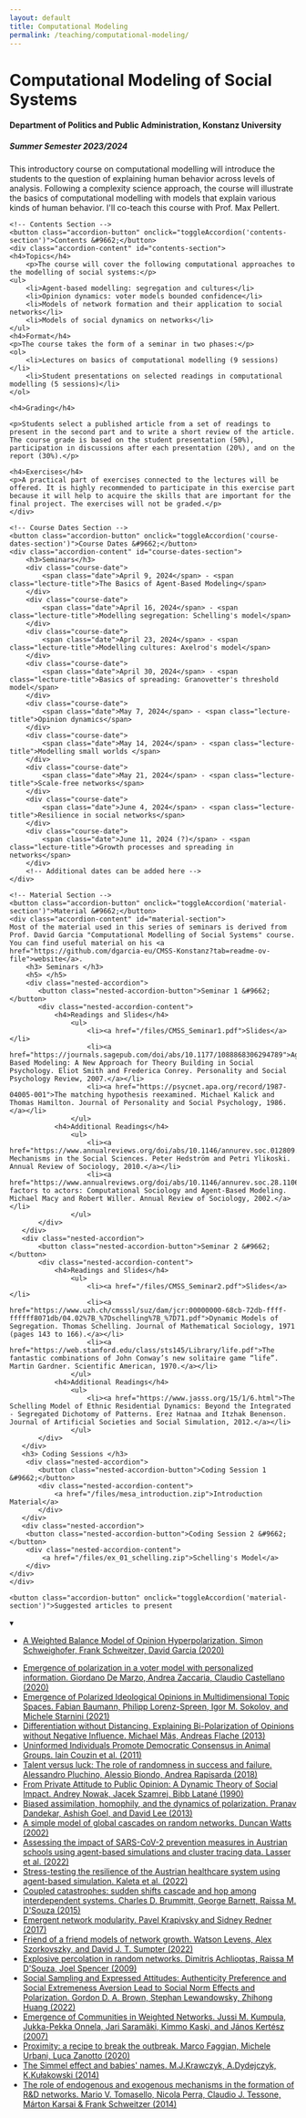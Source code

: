 ```yaml
---
layout: default
title: Computational Modeling
permalink: /teaching/computational-modeling/
---
```


<div class="course-page-container">
    <h1>Computational Modeling of Social Systems</h1>
    <h4>Department of Politics and Public Administration, Konstanz University</h4>
    <h5>Summer Semester 2023/2024</h5>
    <p>This introductory course on computational modelling will introduce the students to the question of explaining human behavior across levels of analysis. Following a complexity science approach, the course will illustrate the basics of computational modelling with models that explain various kinds of human behavior. I'll co-teach this course with Prof. Max Pellert.</p>

    <!-- Contents Section -->
    <button class="accordion-button" onclick="toggleAccordion('contents-section')">Contents &#9662;</button>
    <div class="accordion-content" id="contents-section">
    <h4>Topics</h4>
        <p>The course will cover the following computational approaches to the modelling of social systems:</p>
    <ul>
        <li>Agent-based modelling: segregation and cultures</li>
        <li>Opinion dynamics: voter models bounded confidence</li>
        <li>Models of network formation and their application to social networks</li>
        <li>Models of social dynamics on networks</li>
    </ul>
    <h4>Format</h4>
    <p>The course takes the form of a seminar in two phases:</p>
    <ol>
        <li>Lectures on basics of computational modelling (9 sessions)</li>
        <li>Student presentations on selected readings in computational modelling (5 sessions)</li>
    </ol>
    
    <h4>Grading</h4>
    
    <p>Students select a published article from a set of readings to present in the second part and to write a short review of the article. The course grade is based on the student presentation (50%), participation in discussions after each presentation (20%), and on the report (30%).</p>
    
    <h4>Exercises</h4>
    <p>A practical part of exercises connected to the lectures will be offered. It is highly recommended to participate in this exercise part because it will help to acquire the skills that are important for the final project. The exercises will not be graded.</p>
    </div>
    
    <!-- Course Dates Section -->
    <button class="accordion-button" onclick="toggleAccordion('course-dates-section')">Course Dates &#9662;</button>
    <div class="accordion-content" id="course-dates-section">
    	<h3>Seminars</h3>
        <div class="course-date">
            <span class="date">April 9, 2024</span> - <span class="lecture-title">The Basics of Agent-Based Modeling</span>
        </div>
        <div class="course-date">
            <span class="date">April 16, 2024</span> - <span class="lecture-title">Modelling segregation: Schelling's model</span>
        </div>
        <div class="course-date">
            <span class="date">April 23, 2024</span> - <span class="lecture-title">Modelling cultures: Axelrod's model</span>
        </div>
        <div class="course-date">
            <span class="date">April 30, 2024</span> - <span class="lecture-title">Basics of spreading: Granovetter's threshold model</span>
        </div>
        <div class="course-date">
            <span class="date">May 7, 2024</span> - <span class="lecture-title">Opinion dynamics</span>
        </div>
        <div class="course-date">
            <span class="date">May 14, 2024</span> - <span class="lecture-title">Modelling small worlds </span>
        </div>
        <div class="course-date">
            <span class="date">May 21, 2024</span> - <span class="lecture-title">Scale-free networks</span>
        </div>
        <div class="course-date">
            <span class="date">June 4, 2024</span> - <span class="lecture-title">Resilience in social networks</span>
        </div>
        <div class="course-date">
            <span class="date">June 11, 2024 (?)</span> - <span class="lecture-title">Growth processes and spreading in networks</span>
        </div>
        <!-- Additional dates can be added here -->
    </div>

    <!-- Material Section -->
    <button class="accordion-button" onclick="toggleAccordion('material-section')">Material &#9662;</button>
    <div class="accordion-content" id="material-section">
    Most of the material used in this series of seminars is derived from Prof. David Garcia "Computational Modelling of Social Systems" course. You can find useful material on his <a href="https://github.com/dgarcia-eu/CMSS-Konstanz?tab=readme-ov-file">website</a>.
     	<h3> Seminars </h3>
    	<h5> </h5>
        <div class="nested-accordion">
           <button class="nested-accordion-button">Seminar 1 &#9662;</button>
           <div class="nested-accordion-content">
               <h4>Readings and Slides</h4>
                   <ul>
                       <li><a href="/files/CMSS_Seminar1.pdf">Slides</a></li>
                       <li><a href="https://journals.sagepub.com/doi/abs/10.1177/1088868306294789">Agent-Based Modeling: A New Approach for Theory Building in Social Psychology. Eliot Smith and Frederica Conrey. Personality and Social Psychology Review, 2007.</a></li>
                       <li><a href="https://psycnet.apa.org/record/1987-04005-001">The matching hypothesis reexamined. Michael Kalick and Thomas Hamilton. Journal of Personality and Social Psychology, 1986.</a></li>
                   </ul>
               <h4>Additional Readings</h4>
                   <ul>
                       <li><a href="https://www.annualreviews.org/doi/abs/10.1146/annurev.soc.012809.102632">Causal Mechanisms in the Social Sciences. Peter Hedström and Petri Ylikoski. Annual Review of Sociology, 2010.</a></li>
                       <li><a href="https://www.annualreviews.org/doi/abs/10.1146/annurev.soc.28.110601.141117">From factors to actors: Computational Sociology and Agent-Based Modeling. Michael Macy and Robert Willer. Annual Review of Sociology, 2002.</a></li>
                   </ul>
           </div>
       </div>
       <div class="nested-accordion">
           <button class="nested-accordion-button">Seminar 2 &#9662;</button>
           <div class="nested-accordion-content">
               <h4>Readings and Slides</h4>
                   <ul>
                       <li><a href="/files/CMSS_Seminar2.pdf">Slides</a></li>
                       <li><a href="https://www.uzh.ch/cmsssl/suz/dam/jcr:00000000-68cb-72db-ffff-ffffff8071db/04.02%7B_%7Dschelling%7B_%7D71.pdf">Dynamic Models of Segregation. Thomas Schelling. Journal of Mathematical Sociology, 1971 (pages 143 to 166).</a></li>
                       <li><a href="https://web.stanford.edu/class/sts145/Library/life.pdf">The fantastic combinations of John Conway’s new solitaire game “life”. Martin Gardner. Scientific American, 1970.</a></li>
                   </ul>
               <h4>Additional Readings</h4>
                   <ul>
                       <li><a href="https://www.jasss.org/15/1/6.html">The Schelling Model of Ethnic Residential Dynamics: Beyond the Integrated - Segregated Dichotomy of Patterns. Erez Hatnaa and Itzhak Benenson. Journal of Artificial Societies and Social Simulation, 2012.</a></li>
                   </ul>
           </div>
       </div>
       <h3> Coding Sessions </h3>
      	<div class="nested-accordion">
           <button class="nested-accordion-button">Coding Session 1 &#9662;</button>
           <div class="nested-accordion-content">
               <a href="/files/mesa_introduction.zip">Introduction Material</a>
           </div>
       </div>  
       <div class="nested-accordion">
        <button class="nested-accordion-button">Coding Session 2 &#9662;</button>
        <div class="nested-accordion-content">
            <a href="/files/ex_01_schelling.zip">Schelling's Model</a>
        </div>
    </div>  
    </div>
    
   <!-- Papers for Students Presentations -->
    <button class="accordion-button" onclick="toggleAccordion('material-section')">Suggested articles to present
 &#9662;</button>
    <div class="accordion-content" id="material-section">
    	<ul dir="auto">
    	<li><a href="https://www.jasss.org/23/3/5.html" rel="nofollow">A Weighted Balance Model of Opinion Hyperpolarization. Simon Schweighofer, Frank Schweitzer, David Garcia (2020)</a></li>
<li><a href="https://journals.aps.org/prresearch/abstract/10.1103/PhysRevResearch.2.043117" rel="nofollow">Emergence of polarization in a voter model with personalized information. Giordano De Marzo, Andrea Zaccaria, Claudio Castellano (2020)</a></li>
<li><a href="https://journals.aps.org/prx/abstract/10.1103/PhysRevX.11.011012" rel="nofollow">Emergence of Polarized Ideological Opinions in Multidimensional Topic Spaces. Fabian Baumann, Philipp Lorenz-Spreen, Igor M. Sokolov, and Michele Starnini (2021)</a></li>
<li><a href="https://journals.plos.org/plosone/article?id=10.1371/journal.pone.0074516" rel="nofollow">Differentiation without Distancing. Explaining Bi-Polarization of Opinions without Negative Influence. Michael Mäs, Andreas Flache (2013)</a></li>
<li><a href="https://www.science.org/doi/full/10.1126/science.1210280" rel="nofollow">Uninformed Individuals Promote Democratic Consensus in Animal Groups. Iain Couzin et al. (2011)</a></li>
<li><a href="https://www.worldscientific.com/doi/abs/10.1142/S0219525918500145" rel="nofollow">Talent versus luck: The role of randomness in success and failure. Alessandro Pluchino, Alessio Biondo, Andrea Rapisarda (2018)</a></li>
<li><a href="https://psycnet.apa.org/buy/1990-28235-001" rel="nofollow">From Private Attitude to Public Opinion: A Dynamic Theory of Social Impact. Andrey Nowak, Jacek Szamrej, Bibb Latané (1990)</a></li>
<li><a href="https://www.pnas.org/doi/abs/10.1073/pnas.1217220110" rel="nofollow">Biased assimilation, homophily, and the dynamics of polarization. Pranav Dandekar, Ashish Goel, and David Lee (2013)</a></li>
<li><a href="https://www.pnas.org/doi/full/10.1073/pnas.082090499" rel="nofollow">A simple model of global cascades on random networks. Duncan Watts (2002)</a></li>
<li><a href="https://www.nature.com/articles/s41467-022-28170-6" rel="nofollow">Assessing the impact of SARS-CoV-2 prevention measures in Austrian schools using agent-based simulations and cluster tracing data. Lasser et al. (2022)</a></li>
<li><a href="https://www.nature.com/articles/s41467-022-31766-7" rel="nofollow">Stress-testing the resilience of the Austrian healthcare system using agent-based simulation. Kaleta et al. (2022)</a></li>
<li><a href="https://royalsocietypublishing.org/doi/pdf/10.1098/rsif.2015.0712" rel="nofollow">Coupled catastrophes: sudden shifts cascade and hop among interdependent systems. Charles D. Brummitt, George Barnett, Raissa M. D'Souza (2015)</a></li>
<li><a href="https://iopscience.iop.org/article/10.1088/1742-5468/aa7a3f" rel="nofollow">Emergent network modularity. Pavel Krapivsky and Sidney Redner (2017)</a></li>
<li><a href="https://arxiv.org/pdf/2112.11001.pdf" rel="nofollow">Friend of a friend models of network growth. Watson Levens, Alex Szorkovszky, and David J. T. Sumpter (2022)</a></li>
<li><a href="https://www.science.org/doi/full/10.1126/science.1167782" rel="nofollow">Explosive percolation in random networks. Dimitris Achlioptas, Raissa M D'Souza, Joel Spencer (2009)</a></li>
<li><a href="https://psycnet.apa.org/fulltext/2022-42344-002.html" rel="nofollow">Social Sampling and Expressed Attitudes: Authenticity Preference and Social Extremeness Aversion Lead to Social Norm Effects and Polarization. Gordon D. A. Brown, Stephan Lewandowsky, Zhihong Huang (2022)</a></li>
<li><a href="https://journals.aps.org/prl/abstract/10.1103/PhysRevLett.99.228701" rel="nofollow">Emergence of Communities in Weighted Networks. Jussi M. Kumpula, Jukka-Pekka Onnela, Jari Saramäki, Kimmo Kaski, and János Kertész (2007)</a></li>
<li><a href="https://arxiv.org/abs/2003.10222" rel="nofollow">Proximity: a recipe to break the outbreak. Marco Faggian, Michele Urbani, Luca Zanotto (2020)</a></li>
<li><a href="https://www.sciencedirect.com/science/article/pii/S0378437113009904" rel="nofollow">The Simmel effect and babies' names. M.J.Krawczyk, A.Dydejczyk, K.Kułakowski (2014)</a></li>
<li><a href="https://www.nature.com/articles/srep05679" rel="nofollow">The role of endogenous and exogenous mechanisms in the formation of R&amp;D networks. Mario V. Tomasello, Nicola Perra, Claudio J. Tessone, Márton Karsai &amp; Frank Schweitzer (2014)</a></li>
</ul>
    </div>
    
   
       
</div>

